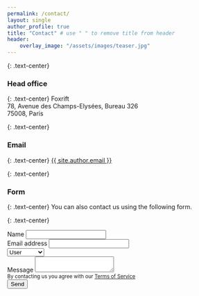 ```yaml
---
permalink: /contact/
layout: single
author_profile: true
title: "Contact" # use " " to remove title from header
header:
    overlay_image: "/assets/images/teaser.jpg"
---
```


{: .text-center}
<h3>Head office</h3>

{: .text-center}
Foxrift  
78, Avenue des Champs-Elysées, Bureau 326  
75008, Paris

{: .text-center}
<h3>Email</h3>

{: .text-center}
<a href="mailto:{{ site.author.email }}">{{ site.author.email }}</a>

{: .text-center}
<h3>Form</h3>

{: .text-center}
You can also contact us using the following form.

{: .text-center}
<form action="https://getform.io/f/444e05e5-bb40-4ef4-a164-1641c9b6b43f" method="POST">
    <div>
        <label for="name">Name</label>
        <input id="name" type="text" name="name" required>
    </div>
    <div>
        <label for="email">Email address</label>
        <input id="email" type="email" name="email" required>
    </div>
    <select name="topic" required>
        <option value="user">User</option>
        <option value="customer">Customer</option>
        <option value="contractor">Contractor</option>
        <option value="investor">Investor</option>
    </select>
    <div>
        <label for="message">Message</label>
        <textarea id="message" name="message" required></textarea>
    </div>
    <!-- add hidden Honeypot input to prevent spams -->
    <input type="hidden" name="_gotcha" style="display:none !important">
    <!-- select field handle -->
    <small>By contacting us you agree with our <a href="/tos" target="_blank">Terms of Service</a></small>
    <div>
        <button class="btn warning" type="submit">Send</button>
    </div>
</form>
